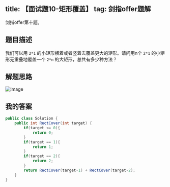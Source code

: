 title: 【面试题10-矩形覆盖】
tag: 剑指offer题解
---
剑指offer第十题。
<!-- more -->

## 题目描述

我们可以用 `2*1` 的小矩形横着或者竖着去覆盖更大的矩形。请问用n个 `2*1` 的小矩形无重叠地覆盖一个 `2*n` 的大矩形，总共有多少种方法？

## 解题思路

![image](http://bloghello.oursnail.cn/offer10-1.png)

## 我的答案


```java
public class Solution {
    public int RectCover(int target) {
        if(target <= 0){
            return 0;
        }
        if(target == 1){
            return 1;
        }
        if(target == 2){
            return 2;
        }
        return RectCover(target-1) + RectCover(target-2);
    }
}
```
